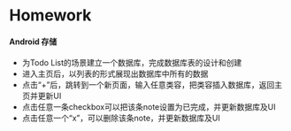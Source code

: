 # Homework
#### Android 存储
* 为Todo List的场景建立一个数据库，完成数据库表的设计和创建
* 进入主页后，以列表的形式展现出数据库中所有的数据
* 点击“+”后，跳转到一个新页面，输入任意类容，把类容插入数据库，返回主页并更新UI
* 点击任意一条checkbox可以把该条note设置为已完成，并更新数据库及UI
* 点击任意一个“x”，可以删除该条note，并更新数据库及UI